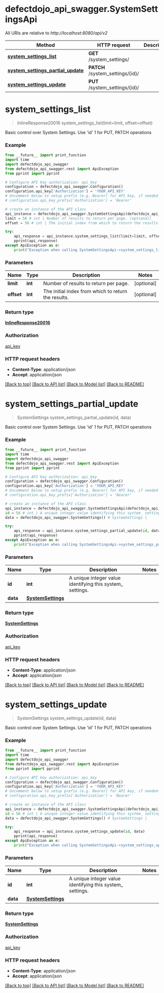 # defectdojo_api_swagger.SystemSettingsApi

All URIs are relative to *http://localhost:8080/api/v2*

Method | HTTP request | Description
------------- | ------------- | -------------
[**system_settings_list**](SystemSettingsApi.md#system_settings_list) | **GET** /system_settings/ | 
[**system_settings_partial_update**](SystemSettingsApi.md#system_settings_partial_update) | **PATCH** /system_settings/{id}/ | 
[**system_settings_update**](SystemSettingsApi.md#system_settings_update) | **PUT** /system_settings/{id}/ | 


# **system_settings_list**
> InlineResponse20016 system_settings_list(limit=limit, offset=offset)



Basic control over System Settings. Use 'id' 1 for PUT, PATCH operations

### Example
```python
from __future__ import print_function
import time
import defectdojo_api_swagger
from defectdojo_api_swagger.rest import ApiException
from pprint import pprint

# Configure API key authorization: api_key
configuration = defectdojo_api_swagger.Configuration()
configuration.api_key['Authorization'] = 'YOUR_API_KEY'
# Uncomment below to setup prefix (e.g. Bearer) for API key, if needed
# configuration.api_key_prefix['Authorization'] = 'Bearer'

# create an instance of the API class
api_instance = defectdojo_api_swagger.SystemSettingsApi(defectdojo_api_swagger.ApiClient(configuration))
limit = 56 # int | Number of results to return per page. (optional)
offset = 56 # int | The initial index from which to return the results. (optional)

try:
    api_response = api_instance.system_settings_list(limit=limit, offset=offset)
    pprint(api_response)
except ApiException as e:
    print("Exception when calling SystemSettingsApi->system_settings_list: %s\n" % e)
```

### Parameters

Name | Type | Description  | Notes
------------- | ------------- | ------------- | -------------
 **limit** | **int**| Number of results to return per page. | [optional] 
 **offset** | **int**| The initial index from which to return the results. | [optional] 

### Return type

[**InlineResponse20016**](InlineResponse20016.md)

### Authorization

[api_key](../README.md#api_key)

### HTTP request headers

 - **Content-Type**: application/json
 - **Accept**: application/json

[[Back to top]](#) [[Back to API list]](../README.md#documentation-for-api-endpoints) [[Back to Model list]](../README.md#documentation-for-models) [[Back to README]](../README.md)

# **system_settings_partial_update**
> SystemSettings system_settings_partial_update(id, data)



Basic control over System Settings. Use 'id' 1 for PUT, PATCH operations

### Example
```python
from __future__ import print_function
import time
import defectdojo_api_swagger
from defectdojo_api_swagger.rest import ApiException
from pprint import pprint

# Configure API key authorization: api_key
configuration = defectdojo_api_swagger.Configuration()
configuration.api_key['Authorization'] = 'YOUR_API_KEY'
# Uncomment below to setup prefix (e.g. Bearer) for API key, if needed
# configuration.api_key_prefix['Authorization'] = 'Bearer'

# create an instance of the API class
api_instance = defectdojo_api_swagger.SystemSettingsApi(defectdojo_api_swagger.ApiClient(configuration))
id = 56 # int | A unique integer value identifying this system_ settings.
data = defectdojo_api_swagger.SystemSettings() # SystemSettings | 

try:
    api_response = api_instance.system_settings_partial_update(id, data)
    pprint(api_response)
except ApiException as e:
    print("Exception when calling SystemSettingsApi->system_settings_partial_update: %s\n" % e)
```

### Parameters

Name | Type | Description  | Notes
------------- | ------------- | ------------- | -------------
 **id** | **int**| A unique integer value identifying this system_ settings. | 
 **data** | [**SystemSettings**](SystemSettings.md)|  | 

### Return type

[**SystemSettings**](SystemSettings.md)

### Authorization

[api_key](../README.md#api_key)

### HTTP request headers

 - **Content-Type**: application/json
 - **Accept**: application/json

[[Back to top]](#) [[Back to API list]](../README.md#documentation-for-api-endpoints) [[Back to Model list]](../README.md#documentation-for-models) [[Back to README]](../README.md)

# **system_settings_update**
> SystemSettings system_settings_update(id, data)



Basic control over System Settings. Use 'id' 1 for PUT, PATCH operations

### Example
```python
from __future__ import print_function
import time
import defectdojo_api_swagger
from defectdojo_api_swagger.rest import ApiException
from pprint import pprint

# Configure API key authorization: api_key
configuration = defectdojo_api_swagger.Configuration()
configuration.api_key['Authorization'] = 'YOUR_API_KEY'
# Uncomment below to setup prefix (e.g. Bearer) for API key, if needed
# configuration.api_key_prefix['Authorization'] = 'Bearer'

# create an instance of the API class
api_instance = defectdojo_api_swagger.SystemSettingsApi(defectdojo_api_swagger.ApiClient(configuration))
id = 56 # int | A unique integer value identifying this system_ settings.
data = defectdojo_api_swagger.SystemSettings() # SystemSettings | 

try:
    api_response = api_instance.system_settings_update(id, data)
    pprint(api_response)
except ApiException as e:
    print("Exception when calling SystemSettingsApi->system_settings_update: %s\n" % e)
```

### Parameters

Name | Type | Description  | Notes
------------- | ------------- | ------------- | -------------
 **id** | **int**| A unique integer value identifying this system_ settings. | 
 **data** | [**SystemSettings**](SystemSettings.md)|  | 

### Return type

[**SystemSettings**](SystemSettings.md)

### Authorization

[api_key](../README.md#api_key)

### HTTP request headers

 - **Content-Type**: application/json
 - **Accept**: application/json

[[Back to top]](#) [[Back to API list]](../README.md#documentation-for-api-endpoints) [[Back to Model list]](../README.md#documentation-for-models) [[Back to README]](../README.md)


